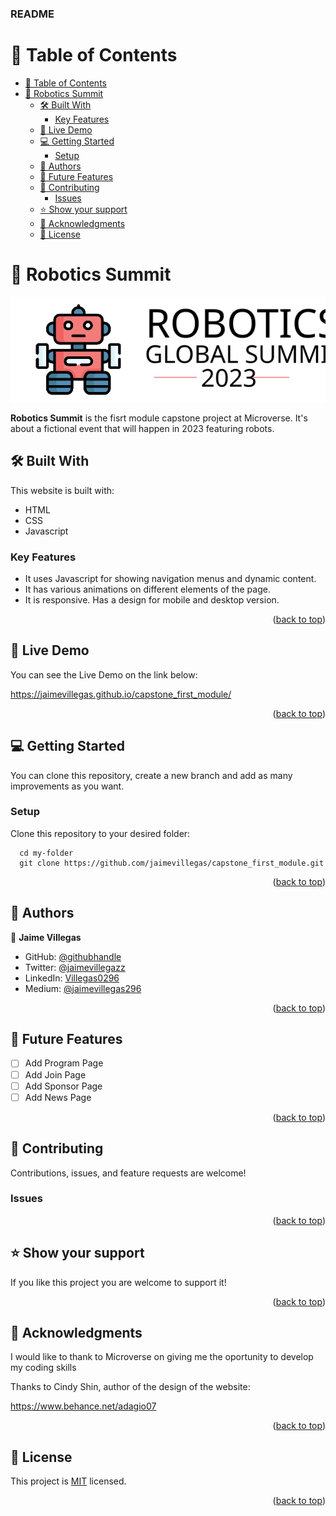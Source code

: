 <a name="readme-top"></a>


  <h3><b>README</b></h3>

</div>

# 📗 Table of Contents

- [📗 Table of Contents](#-table-of-contents)
- [📖 Robotics Summit ](#-robotics-summit-)
  - [🛠 Built With ](#-built-with-)
    - [Key Features ](#key-features-)
  - [🚀 Live Demo ](#-live-demo-)
  - [💻 Getting Started ](#-getting-started-)
    - [Setup](#setup)
  - [👥 Authors ](#-authors-)
  - [🔭 Future Features ](#-future-features-)
  - [🤝 Contributing ](#-contributing-)
    - [Issues](#issues)
  - [⭐️ Show your support ](#️-show-your-support-)
  - [🙏 Acknowledgments ](#-acknowledgments-)
  - [📝 License ](#-license-)


# 📖 Robotics Summit <a name="about-project"></a>

![image](images/summit-logo.svg)

**Robotics Summit** is the fisrt module capstone project at Microverse. It's about a fictional event that will happen in 2023 featuring robots.

## 🛠 Built With <a name="built-with"></a>

This website is built with:
- HTML
- CSS
- Javascript

### Key Features <a name="key-features"></a>

- It uses Javascript for showing navigation menus and dynamic content.
- It has various animations on different elements of the page.
- It is responsive. Has a design for mobile and desktop version.


<p align="right">(<a href="#readme-top">back to top</a>)</p>

## 🚀 Live Demo <a name="live-demo"></a>

You can see the Live Demo on the link below:

https://jaimevillegas.github.io/capstone_first_module/


<p align="right">(<a href="#readme-top">back to top</a>)</p>

## 💻 Getting Started <a name="getting-started"></a>

You can clone this repository, create a new branch and add as many improvements as you want.

### Setup

Clone this repository to your desired folder:

```
  cd my-folder
  git clone https://github.com/jaimevillegas/capstone_first_module.git 
```

<p align="right">(<a href="#readme-top">back to top</a>)</p>

## 👥 Authors <a name="authors"></a>

👤 **Jaime Villegas**

- GitHub: [@githubhandle](https://github.com/jaimevillegas)
- Twitter: [@jaimevillegazz](https://twitter.com/JaimeVillegazz)
- LinkedIn: [Villegas0296](https://www.linkedin.com/in/villegas0296/)
- Medium: [@jaimevillegas296](https://medium.com/@jaimevillegas296)

<p align="right">(<a href="#readme-top">back to top</a>)</p>

## 🔭 Future Features <a name="future-features"></a>

- [ ] Add Program Page
- [ ] Add Join Page
- [ ] Add Sponsor Page
- [ ] Add News Page

<p align="right">(<a href="#readme-top">back to top</a>)</p>

## 🤝 Contributing <a name="contributing"></a>

Contributions, issues, and feature requests are welcome!

### Issues

<p align="right">(<a href="#readme-top">back to top</a>)</p>

## ⭐️ Show your support <a name="support"></a>

If you like this project you are welcome to support it!

<p align="right">(<a href="#readme-top">back to top</a>)</p>

## 🙏 Acknowledgments <a name="acknowledgements"></a>

I would like to thank to Microverse on giving me the oportunity to develop my coding skills

Thanks to Cindy Shin, author of the design of the website:

https://www.behance.net/adagio07

<p align="right">(<a href="#readme-top">back to top</a>)</p>

## 📝 License <a name="license"></a>

This project is [MIT](./LICENSE.md) licensed.

<p align="right">(<a href="#readme-top">back to top</a>)</p>
